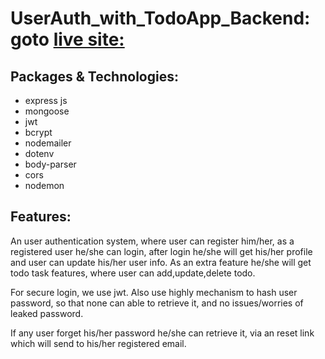 # UserAuth_with_TodoApp_Backend: goto [live site:](https://starlit-pavlova-c5cfd9.netlify.app/)

## Packages & Technologies:
* express js
* mongoose
* jwt
* bcrypt
* nodemailer
* dotenv
* body-parser
* cors
* nodemon

## Features:

An user authentication system, where user can register him/her, as a registered user he/she can login, after login he/she will get his/her profile and user can update his/her user info. As an extra feature he/she will get todo task features, where user can add,update,delete todo.

For secure login, we use jwt. Also use highly mechanism to hash user password, so that none can able to retrieve it, and no issues/worries of leaked password.

If any user forget his/her password he/she can retrieve it, via an reset link which will send to his/her registered email.
